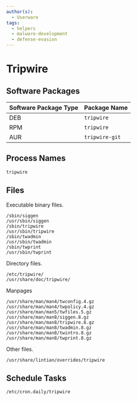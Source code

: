 ```yaml
---
author(s):
  - Userware
tags:
  - helpers
  - malware-development
  - defense-evasion
---
```

# Tripwire

## Software Packages

| Software Package Type | Package Name   |
| --------------------- | -------------- |
| DEB                   | `tripwire`     |
| RPM                   | `tripwire`     |
| AUR                   | `tripwire-git` |

## Process Names

```
tripwire
```

## Files

Executable binary files.

```
/sbin/siggen
/usr/sbin/siggen
/sbin/tripwire
/usr/sbin/tripwire
/sbin/twadmin
/usr/sbin/twadmin
/sbin/twprint
/usr/sbin/twprint
```

Directory files.

```
/etc/tripwire/
/usr/share/doc/tripwire/
```

Manpages

```
/usr/share/man/man4/twconfig.4.gz
/usr/share/man/man4/twpolicy.4.gz
/usr/share/man/man5/twfiles.5.gz
/usr/share/man/man8/siggen.8.gz
/usr/share/man/man8/tripwire.8.gz
/usr/share/man/man8/twadmin.8.gz
/usr/share/man/man8/twintro.8.gz
/usr/share/man/man8/twprint.8.gz
```

Other files.

```
/usr/share/lintian/overrides/tripwire
```

## Schedule Tasks

```
/etc/cron.daily/tripwire
```